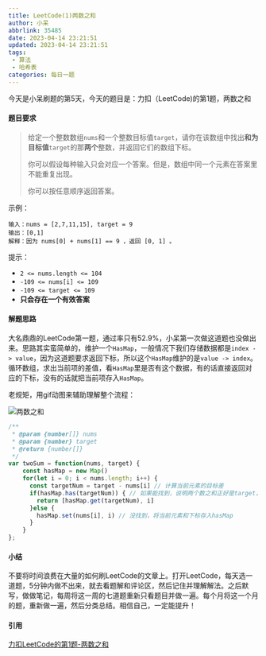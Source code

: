 ```yaml
---
title: LeetCode(1)两数之和
author: 小呆
abbrlink: 35485
date: 2023-04-14 23:21:51
updated: 2023-04-14 23:21:51
tags:
 - 算法
 - 哈希表
categories: 每日一题
---
```


今天是小呆刷题的第5天，今天的题目是：力扣（LeetCode)的第1题，两数之和

#### 题目要求

> 给定一个整数数组`nums`和一个整数目标值`target`，请你在该数组中找出**和为目标值**`target`的那**两个**整数，并返回它们的数组下标。
>
> 你可以假设每种输入只会对应一个答案。但是，数组中同一个元素在答案里不能重复出现。
>
> 你可以按任意顺序返回答案。

<!--more-->

示例：

```
输入：nums = [2,7,11,15], target = 9
输出：[0,1]
解释：因为 nums[0] + nums[1] == 9 ，返回 [0, 1] 。
```

提示：

- `2 <= nums.length <= 104`
- `-109 <= nums[i] <= 109`
- `-109 <= target <= 109`
- **只会存在一个有效答案**

#### 解题思路

大名鼎鼎的LeetCode第一题，通过率只有52.9%，小呆第一次做这道题也没做出来。思路其实蛮简单的，维护一个`HasMap`，一般情况下我们存储数据都是`index -> value`，因为这道题要求返回下标，所以这个`HasMap`维护的是`value -> index`。循环数组，求出当前项的差值，看`HasMap`里是否有这个数据，有的话直接返回对应的下标，没有的话就把当前项存入`HasMap`。

老规矩，用gif动图来辅助理解整个流程：

![两数之和](//img.xdxmblog.cn/images/image-202304140001.gif)

```javascript
/**
 * @param {number[]} nums
 * @param {number} target
 * @return {number[]}
 */
var twoSum = function(nums, target) {
    const hasMap = new Map()
    for(let i = 0; i < nums.length; i++) {
      const targetNum = target - nums[i] // 计算当前元素的目标差
      if(hasMap.has(targetNum)) { // 如果能找到，说明两个数之和正好是target，返回对应下标
        return [hasMap.get(targetNum), i]
      }else {
        hasMap.set(nums[i], i) // 没找到，将当前元素和下标存入hasMap
      }
    }
};
```

#### 小结

不要将时间浪费在大量的如何刷LeetCode的文章上。打开LeetCode，每天选一道题，5分钟内做不出来，就去看题解和评论区，然后记住并理解解法。之后默写，做做笔记，每周将这一周的七道题重新只看题目并做一遍。每个月将这一个月的题，重新做一遍，然后分类总结。相信自己，一定能提升！

#### 引用

[力扣LeetCode的第1题-两数之和](https://leetcode.cn/problems/two-sum/)

